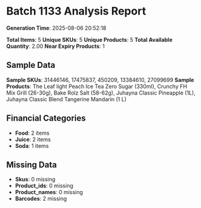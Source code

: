 # Batch 1133 Analysis Report

**Generation Time**: 2025-08-06 20:52:18

**Total Items**: 5
**Unique SKUs**: 5
**Unique Products**: 5
**Total Available Quantity**: 2.00
**Near Expiry Products**: 1

## Sample Data
**Sample SKUs**: 31446146, 17475837, 450209, 13384610, 27099699
**Sample Products**: The Leaf light Peach Ice Tea Zero Sugar (330ml), Crunchy FH Mix Grill (26-30g), Bake Rolz Salt (58-62g), Juhayna Classic Pineapple (1L), Juhayna Classic Blend Tangerine Mandarin (1 L)

## Financial Categories
- **Food**: 2 items
- **Juice**: 2 items
- **Soda**: 1 items

## Missing Data
- **Skus**: 0 missing
- **Product_ids**: 0 missing
- **Product_names**: 0 missing
- **Barcodes**: 2 missing
